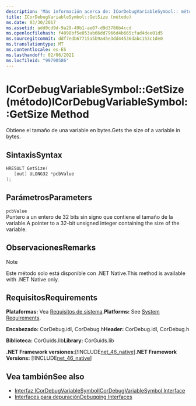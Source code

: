 ```yaml
---
description: 'Más información acerca de: ICorDebugVariableSymbol:: método de método'
title: ICorDebugVariableSymbol::GetSize (método)
ms.date: 03/30/2017
ms.assetid: add0cd9d-9a29-49b1-ae07-d9d3786b4ccd
ms.openlocfilehash: f4098bf5e053ab66dd7966d4b665cfad4dee01d5
ms.sourcegitcommit: ddf7edb67715a5b9a45e3dd44536dabc153c1de0
ms.translationtype: MT
ms.contentlocale: es-ES
ms.lasthandoff: 02/06/2021
ms.locfileid: "99790586"
---
```

# <a name="icordebugvariablesymbolgetsize-method"></a><span data-ttu-id="e8b4b-103">ICorDebugVariableSymbol::GetSize (método)</span><span class="sxs-lookup"><span data-stu-id="e8b4b-103">ICorDebugVariableSymbol::GetSize Method</span></span>

<span data-ttu-id="e8b4b-104">Obtiene el tamaño de una variable en bytes.</span><span class="sxs-lookup"><span data-stu-id="e8b4b-104">Gets the size of a variable in bytes.</span></span>  
  
## <a name="syntax"></a><span data-ttu-id="e8b4b-105">Sintaxis</span><span class="sxs-lookup"><span data-stu-id="e8b4b-105">Syntax</span></span>  
  
```cpp  
HRESULT GetSize(  
   [out] ULONG32 *pcbValue  
);  
```  
  
## <a name="parameters"></a><span data-ttu-id="e8b4b-106">Parámetros</span><span class="sxs-lookup"><span data-stu-id="e8b4b-106">Parameters</span></span>  

 `pcbValue`  
 <span data-ttu-id="e8b4b-107">Puntero a un entero de 32 bits sin signo que contiene el tamaño de la variable.</span><span class="sxs-lookup"><span data-stu-id="e8b4b-107">A pointer to a 32-bit unsigned integer containing the size of the variable.</span></span>  
  
## <a name="remarks"></a><span data-ttu-id="e8b4b-108">Observaciones</span><span class="sxs-lookup"><span data-stu-id="e8b4b-108">Remarks</span></span>  
  
> [!NOTE]
> <span data-ttu-id="e8b4b-109">Este método solo está disponible con .NET Native.</span><span class="sxs-lookup"><span data-stu-id="e8b4b-109">This method is available with .NET Native only.</span></span>  
  
## <a name="requirements"></a><span data-ttu-id="e8b4b-110">Requisitos</span><span class="sxs-lookup"><span data-stu-id="e8b4b-110">Requirements</span></span>  

 <span data-ttu-id="e8b4b-111">**Plataformas:** Vea [Requisitos de sistema](../../get-started/system-requirements.md).</span><span class="sxs-lookup"><span data-stu-id="e8b4b-111">**Platforms:** See [System Requirements](../../get-started/system-requirements.md).</span></span>  
  
 <span data-ttu-id="e8b4b-112">**Encabezado:** CorDebug.idl, CorDebug.h</span><span class="sxs-lookup"><span data-stu-id="e8b4b-112">**Header:** CorDebug.idl, CorDebug.h</span></span>  
  
 <span data-ttu-id="e8b4b-113">**Biblioteca:** CorGuids.lib</span><span class="sxs-lookup"><span data-stu-id="e8b4b-113">**Library:** CorGuids.lib</span></span>  
  
 <span data-ttu-id="e8b4b-114">**.NET Framework versiones:**[!INCLUDE[net_46_native](../../../../includes/net-46-native-md.md)]</span><span class="sxs-lookup"><span data-stu-id="e8b4b-114">**.NET Framework Versions:** [!INCLUDE[net_46_native](../../../../includes/net-46-native-md.md)]</span></span>  
  
## <a name="see-also"></a><span data-ttu-id="e8b4b-115">Vea también</span><span class="sxs-lookup"><span data-stu-id="e8b4b-115">See also</span></span>

- [<span data-ttu-id="e8b4b-116">Interfaz ICorDebugVariableSymbol</span><span class="sxs-lookup"><span data-stu-id="e8b4b-116">ICorDebugVariableSymbol Interface</span></span>](icordebugvariablesymbol-interface.md)
- [<span data-ttu-id="e8b4b-117">Interfaces para depuración</span><span class="sxs-lookup"><span data-stu-id="e8b4b-117">Debugging Interfaces</span></span>](debugging-interfaces.md)
